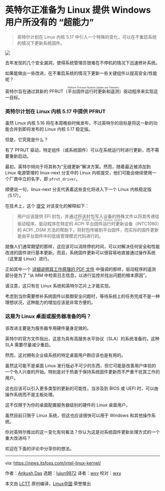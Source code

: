 [#]: subject: "Intel is Gearing Up to Give a ‘Superpower’ to Linux that Windows Users Don’t Have"
[#]: via: "https://news.itsfoss.com/intel-linux-kernel/"
[#]: author: "Ankush Das https://news.itsfoss.com/author/ankush/"
[#]: collector: "lujun9972"
[#]: translator: "wxy"
[#]: reviewer: "wxy"
[#]: publisher: " "
[#]: url: " "

英特尔正准备为 Linux 提供 Windows 用户所没有的 “超能力”
======

> 英特尔计划在 Linux 内核 5.17 中引入一个特殊的变化，可以在不重启系统的情况下更新系统固件。

![](https://i0.wp.com/news.itsfoss.com/wp-content/uploads/2022/01/intel-linux.png?w=1200&ssl=1)

去年发现的几个安全漏洞，使得系统管理员很难在不停机的情况下迅速修补系统。

如果能做出一些改进，在不重启系统的情况下更新一些关键组件以提高安全/性能呢？

英特尔旨在通过其新的 PFRUT（<ruby>平台固件运行时更新和遥测<rt>Platform Firmware Runtime Update and Telemetry</rt></ruby>）驱动程序来实现这一目标。

### 英特尔计划在 Linux 内核 5.17 中提供 PFRUT

虽然 Linux 内核 5.16 将在本周晚些时候发布，不过英特尔的目标是将这一新的功能合并到即将发布的 Linux 内核 5.17 稳定版。

但是，它究竟是什么？

有了 PFRUT 驱动，特定组件（或系统固件）可以在系统运行时进行更新，而不需要重新启动。

最初，英特尔倾向于将其称为“无缝更新”解决方案。然而，随着最近被添加到 Linux 电源管理的 linux-next 分支中的 Linux 内核提交，他们可能会继续使用一个厂商中立的名字，即 `pfrut_driver`。

顺便说一句，linux-next 分支代表着这些变化将进入下一个 Linux 内核稳定版（5.17）。

在技术上，这个 [提交][1] 对该变化的解释如下：

> 用户应该提供 EFI 封包，并通过将该封包写入设备的特殊文件以将其传递给驱动程序。驱动程序在特定的 <ruby>ACPI 平台固件运行时更新<rt> ACPI Platform Firmware Runtime Update</rt></ruby>设备（INTC1080）的 ACPI _DSM 方法的帮助下，将封包传输到平台固件，而实际的固件更新是由平台固件中的低级管理模式代码进行的。

就像人们通常期望的那样，这应该可以消除停机时间，可以对解决任何安全和性能改进的固件进行基本更新。而且，系统固件更新可以很容易地直接通过操作系统（这里是 Linux）进行。

正如其中一个 [详细说明其工作原理的 PDF 文件][2] 中强调的那样，驱动程序的遥测部分是为了 “从 MM 中检索日志信息，以进行监控并找出问题的根本原因”。

请注意，这只有在 Linux 系统和英特尔芯片上才能实现。

考虑到当你需要修补系统固件以抵御安全问题时，等待系统上的任务完成不是一种理想状况，这种能力的增加应该是非常方便的。

### 这是为 Linux 桌面或服务器准备的吗？

该改进主要是为服务器专用硬件量身定做的。

英特尔的官方文件指出，这是为具有高服务水平协议（SLA）的系统准备的，这种 SLA 需要尽量减少重启。

然而，这对拥有企业级系统的特定桌面用户群应该也是有用的。

虽然这可能不是桌面 Linux 发行版必不可少的东西，但它可能是改善用户体验的一个令人兴奋的开始。特别是对于热衷于保持系统固件更新而不严重干扰其工作的用户。

这也应该可以引入更多类型的更新的可能性，当涉及到 BIOS 或 UEFI 时，可以由操作系统而不是主板处理。

这不仅限于为你的桌面配置服务器级别的硬件的 Linux 桌面用户。

虽然目前只限于 Linux 系统，但这也应该很快可以用于 Windows 和其他操作系统。

你对英特尔推出的这一变化有何看法？你认为这是对系统固件更新处理方式的一个重大改进吗？

欢迎在下面的评论中分享你的想法。

--------------------------------------------------------------------------------

via: https://news.itsfoss.com/intel-linux-kernel/

作者：[Ankush Das][a]
选题：[lujun9972][b]
译者：[wxy](https://github.com/wxy)
校对：[wxy](https://github.com/wxy)

本文由 [LCTT](https://github.com/LCTT/TranslateProject) 原创编译，[Linux中国](https://linux.cn/) 荣誉推出

[a]: https://news.itsfoss.com/author/ankush/
[b]: https://github.com/lujun9972
[1]: https://git.kernel.org/pub/scm/linux/kernel/git/rafael/linux-pm.git/commit/?h=linux-next&id=0db89fa243e5edc5de38c88b369e4c3755c5fb74
[2]: https://uefi.org/sites/default/files/resources/Intel_MM_OS_Interface_Spec_Rev100.pdf
